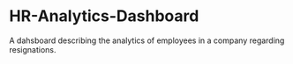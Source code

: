 # HR-Analytics-Dashboard
A dahsboard describing the analytics of employees in a company regarding resignations. 
